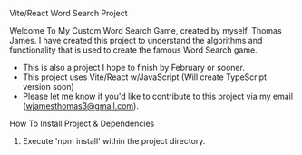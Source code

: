 Vite/React Word Search Project

Welcome To My Custom Word Search Game, created by myself, Thomas James. I have created this project to understand the algorithms and functionality that is used to create the famous Word Search game.
- This is also a project I hope to finish by February or sooner.
- This project uses Vite/React w/JavaScript (Will create TypeScript version soon)
- Please let me know if you'd like to contribute to this project via my email (wjamesthomas3@gmail.com).

How To Install Project & Dependencies
1. Execute 'npm install' within the project directory.
